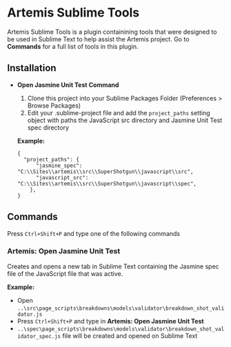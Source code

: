 # Artemis Sublime Tools
Artemis Sublime Tools is a plugin containining tools that were designed to be used in Sublime Text to help assist the Artemis project. Go to **Commands** for a full list of tools in this plugin.

## Installation
- **Open Jasmine Unit Test Command**
  1. Clone this project into your Sublime Packages Folder (Preferences > Browse Packages)
  2. Edit your .sublime-project file and add the `project_paths` setting object with paths the JavaScript src directory and Jasmine Unit Test spec directory

  **Example:**
  ```
  {
  	"project_paths": {
  		"jasmine_spec": "C:\\Sites\\artemis\\src\\SuperShotgun\\javascript\\src",
  		"javascript_src": "C:\\Sites\\artemis\\src\\SuperShotgun\\javascript\\spec",
      },
  }
  ```

## Commands
Press `Ctrl+Shift+P` and type one of the following commands

### Artemis: Open Jasmine Unit Test
Creates and opens a new tab in Sublime Text containing the Jasmine spec file of the JavaScript file that was active.

**Example:**

* Open `..\src\page_scripts\breakdowns\models\validator\breakdown_shot_validator.js`
* Press `Ctrl+Shift+P` and type in **Artemis: Open Jasmine Unit Test**
* `..\spec\page_scripts\breakdowns\models\validator\breakdown_shot_validator_spec.js` file will be created and opened on Sublime Text
  








         
